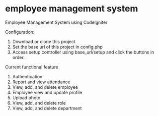 # employee management system
Employee Management System using CodeIgniter

Configuration:
1. Download or clone this project.
2. Set the base url of this project in config.php
3. Access setup controller using base_url/setup and click the buttons in order.

Current functional feature
1. Authentication
2. Report and view attendance
3. View, add, and delete employee
4. Employee view and update profile
5. Upload photo
6. View, add, and delete role
7. View, add, and delete department
